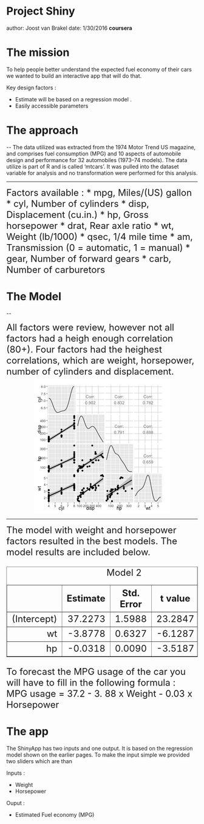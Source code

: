 Project Shiny
========================================================
author: Joost van Brakel
date:  1/30/2016
**coursera**

The mission
========================================================
To help people better understand the expected fuel economy of their cars we wanted to build an interactive app that will do that. 

Key design factors : 
- Estimate will be based on a regression model .
- Easily accessible parameters

The approach
=======================================================
--
The data utilized was extracted from the 1974 Motor Trend US magazine, and comprises fuel consumption (MPG) and 10 aspects of automobile design and performance for 32 automobiles (1973–74 models). The data utilize is part of R and is called ‘mtcars’. It was pulled into the dataset variable for analysis and no transformation were performed for this analysis.

***

<font size="5"> 
Factors available : 
* mpg,       Miles/(US) gallon
* cyl,	      Number of cylinders
* disp,	Displacement (cu.in.)
* hp,	      Gross horsepower
* drat,	Rear axle ratio
* wt,	      Weight (lb/1000)
* qsec,	1/4 mile time
* am,	      Transmission (0 = automatic, 1 = manual)
* gear,	Number of forward gears
* carb,	Number of carburetors
</font>

The Model
========================================================
--








<font size="5"> 
All factors were review, however not all factors had a heigh enough correlation (80+).
Four factors had the heighest correlations, which are weight, horsepower, number of cylinders and displacement.
</font>

<img src="ProjectShiny-figure/unnamed-chunk-4-1.png" title="plot of chunk unnamed-chunk-4" alt="plot of chunk unnamed-chunk-4" style="display: block; margin: auto;" />

***
<font size="5"> 
The model with weight and horsepower factors resulted in the best models. The model results are included below.


<!-- html table generated in R 3.1.2 by xtable 1.7-4 package -->
<!-- Sat Jan 30 15:53:41 2016 -->
<table border=1>
<caption align="top"> Model 2 </caption>
<tr> <th>  </th> <th> Estimate </th> <th> Std. Error </th> <th> t value </th> <th> Pr(&gt;|t|) </th>  </tr>
  <tr> <td align="right"> (Intercept) </td> <td align="right"> 37.2273 </td> <td align="right"> 1.5988 </td> <td align="right"> 23.2847 </td> <td align="right"> 0.0000 </td> </tr>
  <tr> <td align="right"> wt </td> <td align="right"> -3.8778 </td> <td align="right"> 0.6327 </td> <td align="right"> -6.1287 </td> <td align="right"> 0.0000 </td> </tr>
  <tr> <td align="right"> hp </td> <td align="right"> -0.0318 </td> <td align="right"> 0.0090 </td> <td align="right"> -3.5187 </td> <td align="right"> 0.0015 </td> </tr>
   </table>

To forecast the MPG usage of the car you will have to fill in the following formula : 
MPG usage = 37.2 - 3. 88 x Weight - 0.03 x Horsepower
</font>

The app
=======================================================
The ShinyApp has two inputs and one output. It is based on the regression model shown on the earlier pages. To make the input simple we provided two sliders which are than 

Inputs : 
- Weight
- Horsepower

Ouput : 
- Estimated Fuel economy (MPG)
